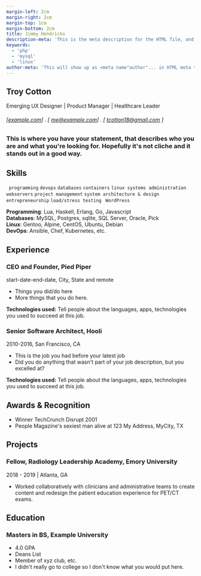 ```yaml
---
margin-left: 2cm
margin-right: 2cm
margin-top: 1cm
margin-bottom: 2cm
title: Jimmy Hendricks
description-meta: 'This is the meta description for the HTML file, and one day the PDF file, for better SEO?'
keywords: 
  - 'php' 
  - 'mysql' 
  - 'linux'
author-meta: 'This will show up as <meta name"author"... in HTML meta tags:'
---
```

## Troy Cotton 
Emerging UX Designer | Product Manager | Healthcare Leader 
###### [[example.com](https://example.com)] . [ me@example.com] . [ tcotton18@gmail.com ]
### This is where you have your statement, that describes who you are and what you're looking for. Hopefully it's not cliche and it stands out in a good way.  

## Skills
``` programming```
``` devops ```
```databases```
```containers```
```linux systems administration```
```webservers```
```project management```
```system architecture & design```
```entrepreneurship```
```load/stress testing```
``` WordPress```

**Programming**: Lua, Haskell, Erlang, Go, Javascript  
**Databases**: MySQL, Postgres, sqlite, SQL Server, Oracle, Pick  
**Linux**: Gentoo, Alpine, CentOS, Ubuntu, Debian  
**DevOps**: Ansible, Chef, Kubernetes, etc.  

## Experience
### CEO and Founder, Pied Piper 
start-date-end-date, City, State and remote

- Things you did/do here 
- More things that you do here. 

**Technologies used:** Tell people about the languages, apps, technologies you used to succeed at this job. 

### Senior Software Architect, Hooli
2010-2016, San Francisco, CA

- This is the job you had before your latest job
- Did you do anything that wasn't part of your job description, but you excelled at? 

**Technologies used:** Tell people about the languages, apps, technologies you used to succeed at this job. 

## Awards & Recognition 
  * Winner TechCrunch Disrupt 2001
  * People Magazine's sexiest man alive at 123 My Address, MyCity, TX

## Projects
### Fellow, Radiology Leadership Academy, Emory University
2018 - 2019 | Atlanta, GA

- Worked collaboratively with clinicians and administrative teams to create content and redesign the patient education experience for PET/CT exams. 

## Education 

### Masters in BS, Example University 

- 4.0 GPA 
- Deans List
- Member of xyz club, etc. 
- I didn't really go to college so I don't know what you would put here. 
